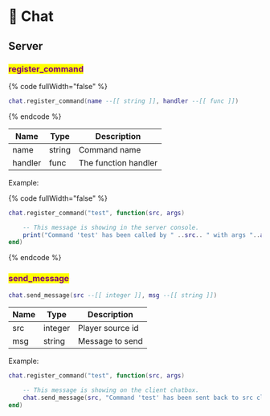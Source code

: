 # 💬 Chat

## Server

### <mark style="color:purple;">register\_command</mark>

{% code fullWidth="false" %}
```lua
chat.register_command(name --[[ string ]], handler --[[ func ]])
```
{% endcode %}

| Name    | Type   | Description          |
| ------- | ------ | -------------------- |
| name    | string | Command name         |
| handler | func   | The function handler |

Example:

{% code fullWidth="false" %}
```lua
chat.register_command("test", function(src, args)

    -- This message is showing in the server console.
    print("Command 'test' has been called by " ..src.. " with args "..args)
end)
```
{% endcode %}

### <mark style="color:purple;">send\_message</mark>

```lua
chat.send_message(src --[[ integer ]], msg --[[ string ]])
```

| Name | Type    | Description      |
| ---- | ------- | ---------------- |
| src  | integer | Player source id |
| msg  | string  | Message to send  |

Example:

```lua
chat.register_command("test", function(src, args)

    -- This message is showing on the client chatbox.
    chat.send_message(src, "Command 'test' has been sent back to src client !")
end)
```
